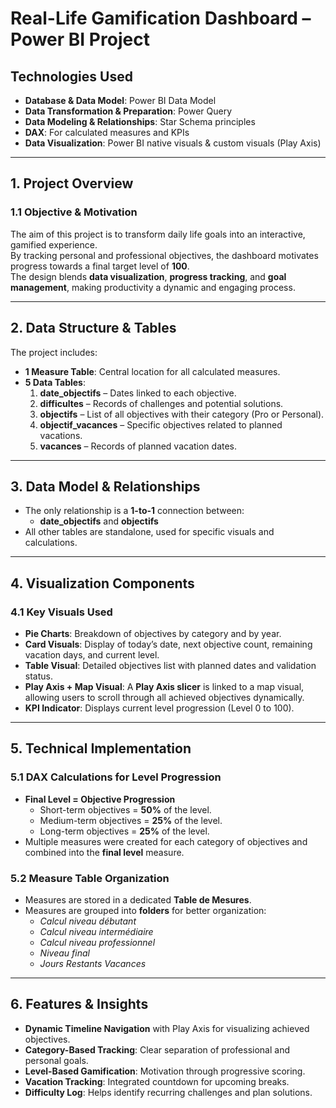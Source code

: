 # Real-Life Gamification Dashboard – Power BI Project

## Technologies Used
- **Database & Data Model**: Power BI Data Model  
- **Data Transformation & Preparation**: Power Query  
- **Data Modeling & Relationships**: Star Schema principles  
- **DAX**: For calculated measures and KPIs  
- **Data Visualization**: Power BI native visuals & custom visuals (Play Axis)  

---

## 1. Project Overview

### 1.1 Objective & Motivation
The aim of this project is to transform daily life goals into an interactive, gamified experience.  
By tracking personal and professional objectives, the dashboard motivates progress towards a final target level of **100**.  
The design blends **data visualization**, **progress tracking**, and **goal management**, making productivity a dynamic and engaging process.

---

## 2. Data Structure & Tables

The project includes:
- **1 Measure Table**: Central location for all calculated measures.
- **5 Data Tables**:
  1. **date_objectifs** – Dates linked to each objective.
  2. **difficultes** – Records of challenges and potential solutions.
  3. **objectifs** – List of all objectives with their category (Pro or Personal).
  4. **objectif_vacances** – Specific objectives related to planned vacations.
  5. **vacances** – Records of planned vacation dates.

---

## 3. Data Model & Relationships

- The only relationship is a **1-to-1** connection between:
  - **date_objectifs** and **objectifs**
- All other tables are standalone, used for specific visuals and calculations.

---

## 4. Visualization Components

### 4.1 Key Visuals Used
- **Pie Charts**: Breakdown of objectives by category and by year.
- **Card Visuals**: Display of today’s date, next objective count, remaining vacation days, and current level.
- **Table Visual**: Detailed objectives list with planned dates and validation status.
- **Play Axis + Map Visual**: A **Play Axis slicer** is linked to a map visual, allowing users to scroll through all achieved objectives dynamically.
- **KPI Indicator**: Displays current level progression (Level 0 to 100).

---

## 5. Technical Implementation

### 5.1 DAX Calculations for Level Progression
- **Final Level = Objective Progression**
  - Short-term objectives = **50%** of the level.
  - Medium-term objectives = **25%** of the level.
  - Long-term objectives = **25%** of the level.
- Multiple measures were created for each category of objectives and combined into the **final level** measure.

### 5.2 Measure Table Organization
- Measures are stored in a dedicated **Table de Mesures**.
- Measures are grouped into **folders** for better organization:
  - *Calcul niveau débutant*
  - *Calcul niveau intermédiaire*
  - *Calcul niveau professionnel*
  - *Niveau final*
  - *Jours Restants Vacances*

---

## 6. Features & Insights
- **Dynamic Timeline Navigation** with Play Axis for visualizing achieved objectives.
- **Category-Based Tracking**: Clear separation of professional and personal goals.
- **Level-Based Gamification**: Motivation through progressive scoring.
- **Vacation Tracking**: Integrated countdown for upcoming breaks.
- **Difficulty Log**: Helps identify recurring challenges and plan solutions.
